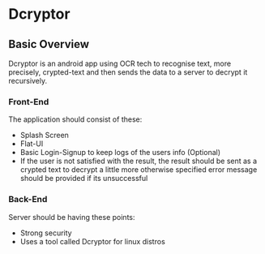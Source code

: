 # **Dcryptor**

## Basic Overview

Dcryptor is an android app using OCR tech to recognise text, more precisely, crypted-text and then sends the data to a server to decrypt it recursively.


### Front-End

The application should consist of these:
* Splash Screen
* Flat-UI
* Basic Login-Signup to keep logs of the users info (Optional)
* If the user is not satisfied with the result, the result should be sent as a crypted text to decrypt a little more otherwise specified error message should be provided if its unsuccessful

### Back-End

Server should be having these points:
 * Strong security
 * Uses a tool called Dcryptor for linux distros 
